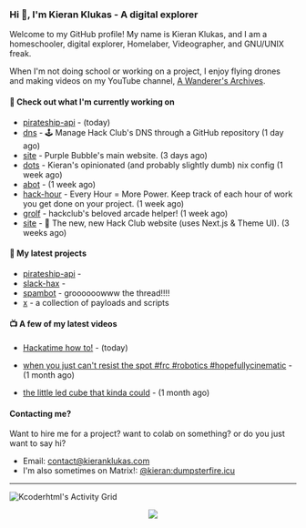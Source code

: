 ### Hi 👋, I'm Kieran Klukas - A digital explorer

Welcome to my GitHub profile! My name is Kieran Klukas, and I am a homeschooler, digital explorer, Homelaber, Videographer, and GNU/UNIX freak.

When I'm not doing school or working on a project, I enjoy flying drones and making videos on my YouTube channel, [A Wanderer's Archives](https://youtube.com/@wanderer.archives).

#### 👷 Check out what I'm currently working on

- [pirateship-api](https://github.com/kcoderhtml/pirateship-api) -  (today)
- [dns](https://github.com/hackclub/dns) - 🕹 Manage Hack Club's DNS through a GitHub repository (1 day ago)
- [site](https://github.com/thepurplebubble/site) - Purple Bubble's main website. (3 days ago)
- [dots](https://github.com/kcoderhtml/dots) - Kieran's opinionated (and probably slightly dumb) nix config (1 week ago)
- [abot](https://github.com/kcoderhtml/abot) -  (1 week ago)
- [hack-hour](https://github.com/hackclub/hack-hour) - Every Hour = More Power. Keep track of each hour of work you get done on your project. (1 week ago)
- [grolf](https://github.com/kcoderhtml/grolf) - hackclub's beloved arcade helper! (1 week ago)
- [site](https://github.com/hackclub/site) - 🌈 The new, new Hack Club website (uses Next.js & Theme UI). (3 weeks ago)

#### 🌱 My latest projects

- [pirateship-api](https://github.com/kcoderhtml/pirateship-api) - 
- [slack-hax](https://github.com/kcoderhtml/slack-hax) - 
- [spambot](https://github.com/kcoderhtml/spambot) - groooooowww the thread!!!!
- [x](https://github.com/kcoderhtml/x) - a collection of payloads and scripts

#### 📺 A few of my latest videos

- [Hackatime how to!](https://www.youtube.com/watch?v=eKoD9yyr1To) - (today)

- [when you just can't resist the spot #frc #robotics #hopefullycinematic](https://www.youtube.com/watch?v=Y7SZ_TDleGM) - (1 month ago)

- [the little led cube that kinda could](https://www.youtube.com/watch?v=um7v7Y04vGw) - (1 month ago)



#### Contacting me?

Want to hire me for a project? want to colab on something? or do you just want to say hi?

- Email: [contact@kieranklukas.com](mailto:contact@kieranklukas.com)
- I'm also sometimes on Matrix!: [@kieran:dumpsterfire.icu](https://matrix.to/#/@kieran.matrix.dumpsterfire.icu)

---

![Kcoderhtml's Activity Grid](https://raw.githubusercontent.com/kcoderhtml/kcoderhtml/output/github-contribution-grid-snake.svg)
<p align="center">
  <img src="https://github-readme-stats.vercel.app/api/wakatime?username=krn&api_domain=w.dunkirk.sh&bg_color=1A202C&title_color=2F855A&icon_color=2F855A&text_color=ffffff&custom_title=Wakapi%20Week%20Stats&layout=compact">
</p>

